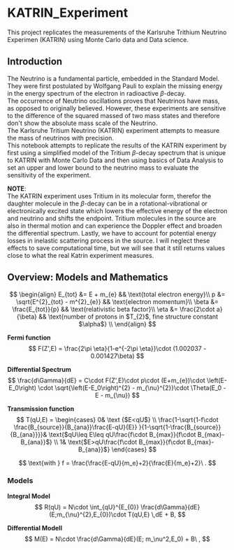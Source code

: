 # KATRIN_Experiment
This project replicates the measurements of the Karlsruhe Trithium Neutrino Experimen (KATRIN) using Monte Carlo data and Data science.

## Introduction

The Neutrino is a fundamental particle, embedded in the Standard Model. They were first postulated by Wolfgang Pauli to explain the missing energy in the energy spectrum of the electron in radioactive $\beta$-decay.  
The occurrence of Neutrino oscillations proves that Neutrinos have mass, as opposed to originally believed. However, these experiments are sensitive to the difference of the squared massed of two mass states and therefore don't show the absolute mass scale of the Neutrino.  
The Karlsruhe Tritium Neutrino (KATRIN) experiment attempts to measure the mass of neutrinos with precision.  
This notebook attempts to replicate the results of the KATRIN experiment by first using a simplified model of the Tritium $\beta$-decay spectrum that is unique to KATRIN with Monte Carlo Data and then using basics of Data Analysis to set an upper and lower bound to the neutrino mass to evaluate the sensitivity of the experiment.

**NOTE**:  
The KATRIN experiment uses Tritium in its molecular form, therefor the daughter molecule in the $\beta$-decay can be in a rotational-vibrational or electronically excited state which lowers the effective energy of the electron and neutrino and shifts the endpoint. Tritium molecules in the source are also in thermal motion and can experience the Doppler effect and broaden the differential spectrum. Lastly, we have to account for potential energy losses in inelastic scattering process in the source.
I will neglect these effects to save computational time, but we will see that it still returns values close to what the real Katrin experiment measures.

## Overview: Models and Mathematics

$$
    \begin{align}
            E_{tot} &= E + m_{e} && \text{total electron energy}\\
            p &= \sqrt{E^{2}_{tot} - m^{2}_{e}} && \text{electron momentum}\\
            \beta &= \frac{E_{tot}}{p} && \text{relativistic beta factor}\\
            \eta &= \frac{2\cdot a}{\beta} && \text{number of protons in $T_{2}$, fine structure 
            constant $\alpha$} \\
    \end{align}
$$

**Fermi function**
$$
    F(Z',E) = \frac{2\pi \eta}{1-e^{-2\pi \eta}}\cdot (1.002037 - 0.001427\beta)
$$

**Differential Spectrum**
$$
    \frac{d\Gamma}{dE} = C\cdot F(Z',E)\cdot p\cdot (E+m_{e})\cdot \left(E-E_0\right) \cdot \sqrt{\left(E-E_0\right)^{2} - m_{\nu}^{2}}\cdot \Theta(E_0 - E - m_{\nu})
$$

**Transmission function**
$$
    T(qU,E) =
    \begin{cases}
      0& \text {$E<qU$} \\ 
      \frac{1-\sqrt{1-f\cdot \frac{B_{source}}{B_{ana}}\frac{E-qU}{E}} }{1-\sqrt{1-\frac{B_{source}}{B_{ana}}}}& \text{$qU\leq E\leq qU\frac{f\cdot B_{max}}{f\cdot B_{max}-B_{ana}}$} \\
      1& \text{$E>qU\frac{f\cdot B_{max}}{f\cdot B_{max}-B_{ana}}$}
    \end{cases}
$$

$$
    \text{with } f = \frac{\frac{E-qU}{m_e}+2}{\frac{E}{m_e}+2}\ .
$$

### Models

**Integral Model**
$$
    R(qU) = N\cdot \int_{qU}^{E_{0}} \frac{d\Gamma}{dE}(E;m_{\nu}^{2},E_{0})\cdot T(qU,E) \,dE + B,
$$

**Differential Modell**
$$
    M(E) = N\cdot \frac{d\Gamma}{dE}(E; m_\nu^2,E_0) + B\ ,
$$

